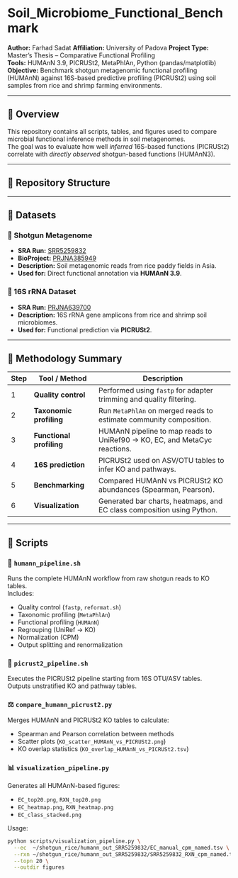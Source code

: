 # Soil_Microbiome_Functional_Benchmark



**Author:** Farhad Sadat
**Affiliation:** University of Padova 
**Project Type:** Master’s Thesis – Comparative Functional Profiling  
**Tools:** HUMAnN 3.9, PICRUSt2, MetaPhlAn, Python (pandas/matplotlib)  
**Objective:** Benchmark shotgun metagenomic functional profiling (HUMAnN) against 16S-based predictive profiling (PICRUSt2) using soil samples from rice and shrimp farming environments.

---

## 📖 Overview

This repository contains all scripts, tables, and figures used to compare microbial functional inference methods in soil metagenomes.  
The goal was to evaluate how well *inferred* 16S-based functions (PICRUSt2) correlate with *directly observed* shotgun-based functions (HUMAnN3).

---

## 📂 Repository Structure


---

## 🧪 Datasets

### 🧫 Shotgun Metagenome
- **SRA Run:** [SRR5259832](https://www.ncbi.nlm.nih.gov/sra/SRR5259832)  
- **BioProject:** [PRJNA385949](https://www.ncbi.nlm.nih.gov/bioproject/PRJNA385949)  
- **Description:** Soil metagenomic reads from rice paddy fields in Asia.  
- **Used for:** Direct functional annotation via **HUMAnN 3.9**.

### 🧬 16S rRNA Dataset
- **SRA Run:** [PRJNA639700](https://www.ncbi.nlm.nih.gov/bioproject/PRJNA639700)  
- **Description:** 16S rRNA gene amplicons from rice and shrimp soil microbiomes.  
- **Used for:** Functional prediction via **PICRUSt2**.

---

## 🧠 Methodology Summary

| Step | Tool / Method | Description |
|------|----------------|-------------|
| 1 | **Quality control** | Performed using `fastp` for adapter trimming and quality filtering. |
| 2 | **Taxonomic profiling** | Run `MetaPhlAn` on merged reads to estimate community composition. |
| 3 | **Functional profiling** | HUMAnN pipeline to map reads to UniRef90 → KO, EC, and MetaCyc reactions. |
| 4 | **16S prediction** | PICRUSt2 used on ASV/OTU tables to infer KO and pathways. |
| 5 | **Benchmarking** | Compared HUMAnN vs PICRUSt2 KO abundances (Spearman, Pearson). |
| 6 | **Visualization** | Generated bar charts, heatmaps, and EC class composition using Python. |

---

## 📜 Scripts

### 🧬 `humann_pipeline.sh`
Runs the complete HUMAnN workflow from raw shotgun reads to KO tables.  
Includes:
- Quality control (`fastp`, `reformat.sh`)
- Taxonomic profiling (`MetaPhlAn`)
- Functional profiling (`HUMAnN`)
- Regrouping (UniRef → KO)
- Normalization (CPM)
- Output splitting and renormalization

### 🧫 `picrust2_pipeline.sh`
Executes the PICRUSt2 pipeline starting from 16S OTU/ASV tables.  
Outputs unstratified KO and pathway tables.

### ⚖️ `compare_humann_picrust2.py`
Merges HUMAnN and PICRUSt2 KO tables to calculate:
- Spearman and Pearson correlation between methods
- Scatter plots (`KO_scatter_HUMAnN_vs_PICRUSt2.png`)
- KO overlap statistics (`KO_overlap_HUMAnN_vs_PICRUSt2.tsv`)

### 📊 `visualization_pipeline.py`
Generates all HUMAnN-based figures:
- `EC_top20.png`, `RXN_top20.png`
- `EC_heatmap.png`, `RXN_heatmap.png`
- `EC_class_stacked.png`
  
Usage:
```bash
python scripts/visualization_pipeline.py \
  --ec  ~/shotgun_rice/humann_out_SRR5259832/EC_manual_cpm_named.tsv \
  --rxn ~/shotgun_rice/humann_out_SRR5259832/SRR5259832_RXN_cpm_named.tsv \
  --topn 20 \
  --outdir figures
